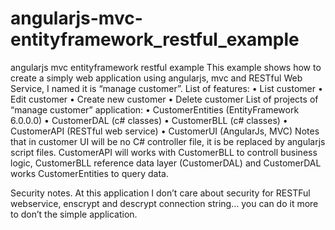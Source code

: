 # angularjs-mvc-entityframework_restful_example
angularjs mvc entityframework restful example 
This example shows how to create a simply web application using angularjs, mvc and RESTful Web Service, I named it is “manage customer”.
List of features:
•	List customer 
•	Edit customer
•	Create new customer
•	Delete customer
List of projects of “manage customer” application:
•	CustomerEntities (EntityFramework 6.0.0.0)
•	CustomerDAL (c# classes)
•	CustomerBLL (c# classes)
•	CustomerAPI (RESTful web service)
•	CustomerUI (AngularJs, MVC)
Notes that in customer UI will be no C# controller file, it is be replaced by angularjs script files. CustomerAPI will works with CustomerBLL to controll business logic, CustomerBLL reference data layer (CustomerDAL) and CustomerDAL works CustomerEntities to query data.

Security notes.
At this application I don’t care about security for RESTFul webservice, enscrypt and descrypt connection string… you can do it more to don’t the simple application.

